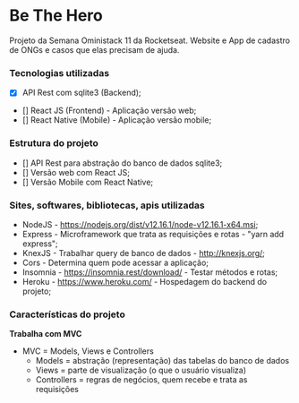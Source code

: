 # Be The Hero

Projeto da Semana Oministack 11 da Rocketseat. Website e App de cadastro de ONGs e casos que elas precisam de ajuda.

### Tecnologias utilizadas

- [x] API Rest com sqlite3 (Backend);
- [] React JS (Frontend) - Aplicação versão web;
- [] React Native (Mobile) - Aplicação versão mobile;

### Estrutura do projeto

- [] API Rest para abstração do banco de dados sqlite3;
- [] Versão web com React JS;
- [] Versão Mobile com React Native;

### Sites, softwares, bibliotecas, apis utilizadas

* NodeJS - https://nodejs.org/dist/v12.16.1/node-v12.16.1-x64.msi;
* Express - Microframework que trata as requisições e rotas - "yarn add express";
* KnexJS - Trabalhar query de banco de dados - http://knexjs.org/;
* Cors - Determina quem pode acessar a aplicação;
* Insomnia - https://insomnia.rest/download/ - Testar métodos e rotas;
* Heroku - https://www.heroku.com/ - Hospedagem do backend do projeto;

### Características do projeto

**Trabalha com MVC**
* MVC = Models, Views e Controllers
    - Models = abstração (representação) das tabelas do banco de dados
    - Views = parte de visualização (o que o usuário visualiza)
    - Controllers = regras de negócios, quem recebe e trata as requisições